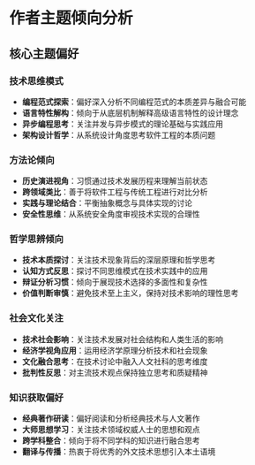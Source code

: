 # 作者主题倾向分析

## 核心主题偏好

### 技术思维模式

- **编程范式探索**：偏好深入分析不同编程范式的本质差异与融合可能
- **语言特性解构**：倾向于从底层机制解释高级语言特性的设计理念
- **异步编程思考**：关注并发与异步模式的理论基础与实践应用
- **架构设计哲学**：从系统设计角度思考软件工程的本质问题

### 方法论倾向

- **历史演进视角**：习惯通过技术发展历程来理解当前状态
- **跨领域类比**：善于将软件工程与传统工程进行对比分析
- **实践与理论结合**：平衡抽象概念与具体实现的讨论
- **安全性思维**：从系统安全角度审视技术实现的合理性

### 哲学思辨倾向

- **技术本质探讨**：关注技术现象背后的深层原理和哲学思考
- **认知方式反思**：探讨不同思维模式在技术实践中的应用
- **辩证分析习惯**：倾向于展现技术选择的多面性和复杂性
- **价值判断审慎**：避免技术至上主义，保持对技术影响的理性思考

### 社会文化关注

- **技术社会影响**：关注技术发展对社会结构和人类生活的影响
- **经济学视角应用**：运用经济学原理分析技术和社会现象
- **文化融合思考**：在技术讨论中融入人文社科的思考维度
- **批判性反思**：对主流技术观点保持独立思考和质疑精神

### 知识获取偏好

- **经典著作研读**：偏好阅读和分析经典技术与人文著作
- **大师思想学习**：关注技术领域权威人士的思想和观点
- **跨学科整合**：倾向于将不同学科的知识进行融合思考
- **翻译与传播**：热衷于将优秀的外文技术思想引入本土语境
